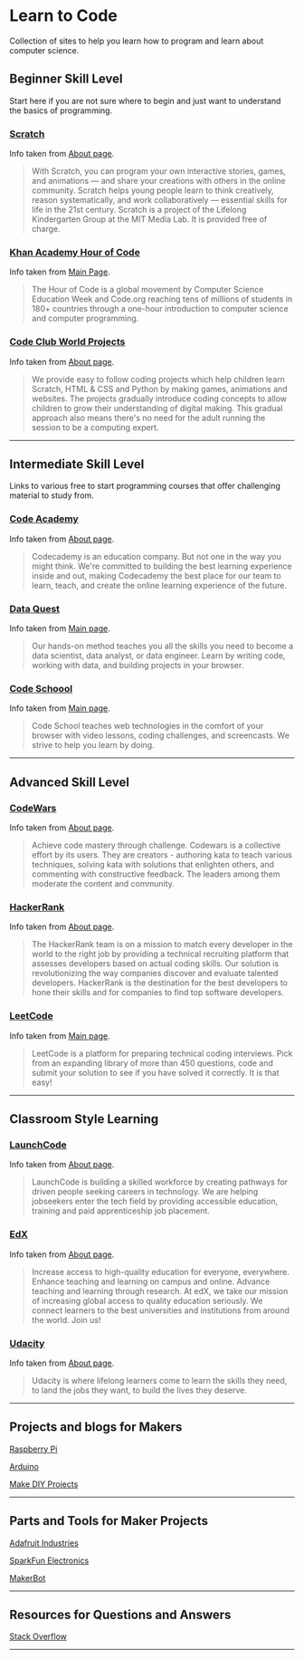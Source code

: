 # Learn to Code

Collection of sites to help you learn how to program and learn about computer science.

## Beginner Skill Level

Start here if you are not sure where to begin and just want to understand the basics of programming.

### [Scratch](https://scratch.mit.edu/)
Info taken from [About page](https://scratch.mit.edu/about).
> With Scratch, you can program your own interactive stories, games, and animations — and share your creations with others in the online community.
> Scratch helps young people learn to think creatively, reason systematically, and work collaboratively — essential skills for life in the 21st century.
> Scratch is a project of the Lifelong Kindergarten Group at the MIT Media Lab. It is provided free of charge.

### [Khan Academy Hour of Code](https://www.khanacademy.org/hourofcode)
Info taken from [Main Page](https://www.khanacademy.org/hourofcode).
> The Hour of Code is a global movement by Computer Science Education Week and Code.org reaching tens of millions of students in 180+ countries through a one-hour introduction to computer science and computer programming.

### [Code Club World Projects](https://codeclubprojects.org/en-GB/)
Info taken from [About page](https://www.codeclubworld.org/about/).
> We provide easy to follow coding projects which help children learn Scratch, HTML & CSS and Python by making games, animations and websites. The projects gradually introduce coding concepts to allow children to grow their understanding of digital making. This gradual approach also means there's no need for the adult running the session to be a computing expert.

---

## Intermediate Skill Level

Links to various free to start programming courses that offer challenging material to study from.

### [Code Academy](https://www.codecademy.com/)
Info taken from [About page](https://www.codecademy.com/about).
> Codecademy is an education company. But not one in the way you might think. We're committed to building the best learning experience inside and out, making Codecademy the best place for our team to learn, teach, and create the online learning experience of the future.

### [Data Quest](https://www.dataquest.io/)
Info taken from [Main page](https://www.dataquest.io/).
> Our hands-on method teaches you all the skills you need to become a data scientist, data analyst, or data engineer.
> Learn by writing code, working with data, and building projects in your browser.

### [Code Schoool](https://www.codeschool.com/)
Info taken from [Main page](https://www.codeschool.com/).
> Code School teaches web technologies in the comfort of your browser with video lessons, coding challenges, and screencasts. We strive to help you learn by doing.

---

## Advanced Skill Level

### [CodeWars](https://www.codewars.com/)
Info taken from [About page](https://www.codewars.com/about).
> Achieve code mastery through challenge.
> Codewars is a collective effort by its users. They are creators - authoring kata to teach various techniques, solving kata with solutions that enlighten others, and commenting with constructive feedback. The leaders among them moderate the content and community.

### [HackerRank](https://www.hackerrank.com/)
Info taken from [About page](https://www.hackerrank.com/aboutus).
> The HackerRank team is on a mission to match every developer in the world to the right job by providing a technical recruiting platform that assesses developers based on actual coding skills. Our solution is revolutionizing the way companies discover and evaluate talented developers. HackerRank is the destination for the best developers to hone their skills and for companies to find top software developers.

### [LeetCode](https://leetcode.com/)
Info taken from [Main page](https://leetcode.com/).
> LeetCode is a platform for preparing technical coding interviews. Pick from an expanding library of more than 450 questions, code and submit your solution to see if you have solved it correctly. It is that easy!

---

## Classroom Style Learning

### [LaunchCode](https://www.launchcode.org/)
Info taken from [About page](https://www.launchcode.org/about).
> LaunchCode is building a skilled workforce by creating pathways for driven people seeking careers in technology. We are helping jobseekers enter the tech field by providing accessible education, training and paid apprenticeship job placement.

### [EdX](https://www.edx.org/)
Info taken from [About page](https://www.edx.org/about-us).
> Increase access to high-quality education for everyone, everywhere.
> Enhance teaching and learning on campus and online.
> Advance teaching and learning through research.
> At edX, we take our mission of increasing global access to quality education seriously. We connect learners to the best universities and institutions from around the world. Join us!

### [Udacity](https://www.udacity.com/)
Info taken from [About page](https://www.udacity.com/us).
> Udacity is where lifelong learners come to learn the skills they need, to land the jobs they want, to build the lives they deserve.

---

## Projects and blogs for Makers

[Raspberry Pi](https://www.raspberrypi.org/)

[Arduino](https://www.arduino.cc/)

[Make DIY Projects](https://makezine.com/)

---

## Parts and Tools for Maker Projects

[Adafruit Industries](https://www.adafruit.com/)

[SparkFun Electronics](https://www.sparkfun.com/)

[MakerBot](https://www.makerbot.com/)

---

## Resources for Questions and Answers

[Stack Overflow](https://stackoverflow.com/)

---